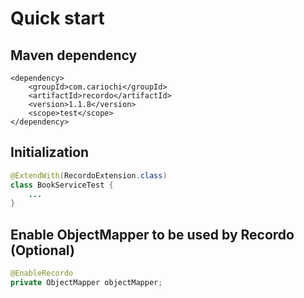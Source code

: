# Quick start

## Maven dependency

```markup
<dependency>
    <groupId>com.cariochi</groupId>
    <artifactId>recordo</artifactId>
    <version>1.1.8</version>
    <scope>test</scope>
</dependency>
```

## Initialization

```java
@ExtendWith(RecordoExtension.class)
class BookServiceTest {
    ...
}
```

## Enable ObjectMapper to be used by Recordo \(Optional\)

```java
@EnableRecordo
private ObjectMapper objectMapper;
```

